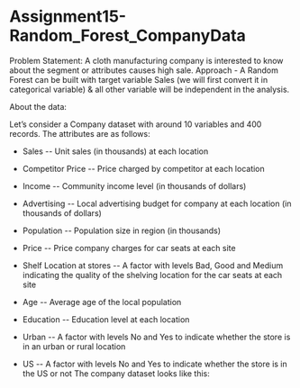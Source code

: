 # Assignment15-Random_Forest_CompanyData
Problem Statement: A cloth manufacturing company is interested to know about the segment or attributes causes high sale.  Approach - A Random Forest can be built with target variable Sales (we will first convert it in categorical variable) &amp; all other variable will be independent in the analysis.  


About the data: 

Let’s consider a Company dataset with around 10 variables and 400 records. 
The attributes are as follows: 

- Sales -- Unit sales (in thousands) at each location

- Competitor Price -- Price charged by competitor at each location

- Income -- Community income level (in thousands of dollars)

- Advertising -- Local advertising budget for company at each location (in thousands of dollars)

- Population -- Population size in region (in thousands)

- Price -- Price company charges for car seats at each site

- Shelf Location at stores -- A factor with levels Bad, Good and Medium indicating the quality of the shelving location for the car seats at each site

- Age -- Average age of the local population

- Education -- Education level at each location

- Urban -- A factor with levels No and Yes to indicate whether the store is in an urban or rural location

- US -- A factor with levels No and Yes to indicate whether the store is in the US or not
The company dataset looks like this: 
